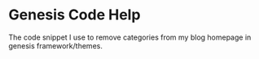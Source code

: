 # Genesis Code Help
The code snippet I use to remove categories from my blog homepage in genesis framework/themes.
